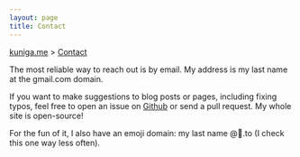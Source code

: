 ```yaml
---
layout: page
title: Contact
---
```


<p>
  <a href="{{ site.url }}">kuniga.me</a> > <a href="{{ site.url }}/contact">Contact</a>
</p>

The most reliable way to reach out is by email. My address is my last name at the gmail.com domain.

If you want to make suggestions to blog posts or pages, including fixing typos, feel free to open an issue on [Github](https://github.com/kunigami/kunigami.github.io) or send a pull request. My whole site is open-source!

For the fun of it, I also have an emoji domain: my last name @📨.to (I check this one way less often).
